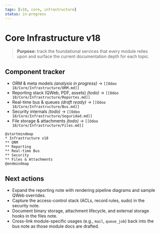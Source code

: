 ```yaml
---
tags: [v18, core, infrastructure]
status: in-progress
---
```

# Core Infrastructure v18

> **Purpose:** track the foundational services that every module relies upon and surface the current documentation depth for each topic.

## Component tracker
- ORM & meta models *(analysis in progress)* -> `[[Odoo 18/Core/Infrastructure/ORM.md]]`
- Reporting stack (QWeb, PDF, assets) *(todo)* -> `[[Odoo 18/Core/Infrastructure/Reportes.md]]`
- Real-time bus & queues *(draft ready)* -> `[[Odoo 18/Core/Infrastructure/Bus.md]]`
- Security internals *(todo)* -> `[[Odoo 18/Core/Infrastructure/Seguridad.md]]`
- File storage & attachments *(todo)* -> `[[Odoo 18/Core/Infrastructure/Files.md]]`

```plantuml
@startmindmap
* Infrastructure v18
** ORM
** Reporting
** Real-time Bus
** Security
** Files & Attachments
@endmindmap
```

## Next actions
- Expand the reporting note with rendering pipeline diagrams and sample QWeb overrides.
- Capture the access-control stack (ACLs, record rules, sudo) in the security note.
- Document binary storage, attachment lifecycle, and external storage hooks in the files note.
- Cross-link module-specific usages (e.g., `mail`, `queue_job`) back into the bus note as those module docs are drafted.

